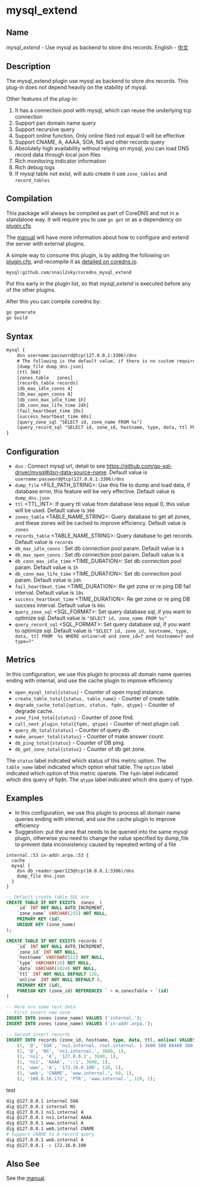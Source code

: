 # mysql_extend

## Name

*mysql_extend* - Use mysql as backend to store dns records. English - [中文](./README_zh.md)

## Description

The mysql_extend plugin use mysql as backend to store dns records. This plug-in does not depend heavily on the stability of mysql. 

Other features of the plug-in: 
1. It has a connection pool with mysql, which can reuse the underlying tcp connection
2. Support pan domain name query
3. Support recursive query 
4. Support online function, Only online filed not equal 0 will be effective
5. Support CNAME, A, AAAA, SOA, NS and other records query 
6. Absolutely high availability without relying on mysql, you can load DNS record data through local json files 
7. Rich monitoring indicator information
8. Rich debug logs
9. If mysql table not exist, will auto create it use `zone_tables` and `record_tables`


## Compilation

This package will always be compiled as part of CoreDNS and not in a standalone way. It will require you to use `go get` or as a dependency on [plugin.cfg](https://github.com/coredns/coredns/blob/master/plugin.cfg).

The [manual](https://coredns.io/manual/toc/#what-is-coredns) will have more information about how to configure and extend the server with external plugins.

A simple way to consume this plugin, is by adding the following on [plugin.cfg](https://github.com/coredns/coredns/blob/master/plugin.cfg), and recompile it as [detailed on coredns.io](https://coredns.io/2017/07/25/compile-time-enabling-or-disabling-plugins/#build-with-compile-time-configuration-file).

~~~
mysql:github.com/snail2sky/coredns_mysql_extend
~~~

Put this early in the plugin list, so that *mysql_extend* is executed before any of the other plugins.

After this you can compile coredns by:

``` sh
go generate
go build
```

## Syntax

~~~ txt
mysql {
    dsn username:password@tcp(127.0.0.1:3306)/dns
    # The following is the default value, if there is no custom requirement, you can leave it blank
    [dump_file dump_dns.json]
    [ttl 360]
    [zones_table   zones]
    [records_table records]
    [db_max_idle_conns 4]
    [db_max_open_conns 8]
    [db_conn_max_idle_time 1h]
    [db_conn_max_life_time 24h]
    [fail_heartbeat_time 10s]
    [success_heartbeat_time 60s]
    [query_zone_sql "SELECT id, zone_name FROM %s"]
    [query_record_sql "SELECT id, zone_id, hostname, type, data, ttl FROM  %s WHERE online!=0 and zone_id=? and hostname=? and type=?"]
}
~~~

## Configuration

- `dsn` <DSN>: Connect mysql url, detail to see https://github.com/go-sql-driver/mysql#dsn-data-source-name. Default value is `username:password@tcp(127.0.0.1:3306)/dns`
- `dump_file` <FILE_PATH_STRING>: Use this file to dump and load data, if database error, this feature will be very effective. Default value is `dump_dns.json`
- `ttl` <TTL_INT>: If query ttl value from database less equal 0, this value will be used. Default value is `360`
- `zones_table` <TABLE_NAME_STRING>: Query database to get all zones, and these zones will be cached to improve efficiency. Default value is `zones`
- `records_table` <TABLE_NAME_STRING>: Query database to get records. Default value is `records`
- `db_max_idle_conns` <INT>: Set db connection pool param. Default value is `4`
- `db_max_open_conns` <INT>: Set db connection pool param. Default value is `8`
- `db_conn_max_idle_time` <TIME_DURATION>: Set db connection pool param. Default value is `1h`
- `db_conn_max_life_time` <TIME_DURATION>: Set db connection pool param. Default value is `24h`
- `fail_heartbeat_time` <TIME_DURATION>: Re get zone or re ping DB fail interval. Default value is `10s`
- `success_heartbeat_time` <TIME_DURATION>: Re get zone or re ping DB success interval. Default value is `60s`
- `query_zone_sql` <SQL_FORMAT>: Set query database sql, if you want to optimize sql. Default value is `"SELECT id, zone_name FROM %s"`
- `query_record_sql` <SQL_FORMAT>: Set query database sql, if you want to optimize sql. Default value is `"SELECT id, zone_id, hostname, type, data, ttl FROM  %s WHERE online!=0 and zone_id=? and hostname=? and type=?"`

## Metrics

In this configuration, we use this plugin to process all domain name queries ending with internal, and use the cache plugin to improve efficiency

* `open_mysql_total{status}` - Counter of open mysql instance.
* `create_table_total{status, table_name}` - Counter of create table.
* `degrade_cache_total{option, status, fqdn, qtype}` - Counter of degrade cache.
* `zone_find_total{status}` - Counter of zone find.
* `call_next_plugin_total{fqdn, qtype}` - Counter of next plugin call.
* `query_db_total{status}` - Counter of query db.
* `make_answer_total{status}` - Counter of make answer count.
* `db_ping_total{status}` - Counter of DB ping.
* `db_get_zone_total{status}` - Counter of db get zone.

The `status` label indicated which status of this metric option.
The `table_name` label indicated which option what table.
The `option` label indicated which option of this metric operate.
The `fqdn` label indicated which dns query of fqdn.
The `qtype` label indicated which dns query of type.


## Examples

- In this configuration, we use this plugin to process all domain name queries ending with internal, and use the cache plugin to improve efficiency
- Suggestion: put the area that needs to be queried into the same mysql plugin, otherwise you need to change the value specified by dump_file to prevent data inconsistency caused by repeated writing of a file
~~~ corefile
internal.:53 in-addr.arpa.:53 {
  cache
  mysql {
    dsn db_reader:qwer123@tcp(10.0.0.1:3306)/dns
    dump_file dns.json
  }
}
~~~

~~~ sql
-- Default create table SQL are
CREATE TABLE IF NOT EXISTS  zones  (
    `id` INT NOT NULL AUTO_INCREMENT,
    `zone_name` VARCHAR(255) NOT NULL,
    PRIMARY KEY (id),
    UNIQUE KEY (zone_name)
);

CREATE TABLE IF NOT EXISTS records (
    `id` INT NOT NULL AUTO_INCREMENT,
    `zone_id` INT NOT NULL,
    `hostname` VARCHAR(512) NOT NULL,
    `type` VARCHAR(10) NOT NULL,
    `data` VARCHAR(1024) NOT NULL,
    `ttl` INT NOT NULL DEFAULT 120,
    `online` INT NOT NULL DEFAULT 0,
    PRIMARY KEY (id),
    FOREIGN KEY (zone_id) REFERENCES ` + m.zonesTable + `(id)
)

-- Here are some test data
-- First insert new zone
INSERT INTO zones (zone_name) VALUES ('internal.');
INSERT INTO zones (zone_name) VALUES ('in-addr.arpa.');

-- Second insert records
INSERT INTO records (zone_id, hostname, type, data, ttl, online) VALUES 
    (1, '@', 'SOA', 'ns1.internal. root.internal. 1 3600 300 86400 300', 3600, 1),
    (1, '@', 'NS', 'ns1.internal.', 3600, 1),
    (1, 'ns1', 'A', '127.0.0.1', 3600, 1),
    (1, 'ns1', 'AAAA', '::1', 3600, 1),
    (1, 'www', 'A', '172.16.0.100', 120, 1),
    (1, 'web', 'CNAME', 'www.internal.', 60, 1),
    (2, '100.0.16.172', 'PTR', 'www.internal.', 120, 1);

~~~

test
~~~ bash
dig @127.0.0.1 internal SOA
dig @127.0.0.1 internal NS
dig @127.0.0.1 ns1.internal A
dig @127.0.0.1 ns1.internal AAAA
dig @127.0.0.1 www.internal A
dig @127.0.0.1 web.internal CNAME
# Support CNAME to A record query
dig @127.0.0.1 web.internal A
dig @127.0.0.1 -x 172.16.0.100

~~~

## Also See

See the [manual](https://coredns.io/manual).
